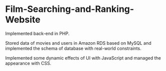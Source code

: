 # Film-Searching-and-Ranking-Website

Implemented back-end in PHP.

Stored data of movies and users in Amazon RDS based on MySQL and implemented the schema of database with real-world constraints.

Implemented some dynamic effects of UI with JavaScript and managed the appearance with CSS.


